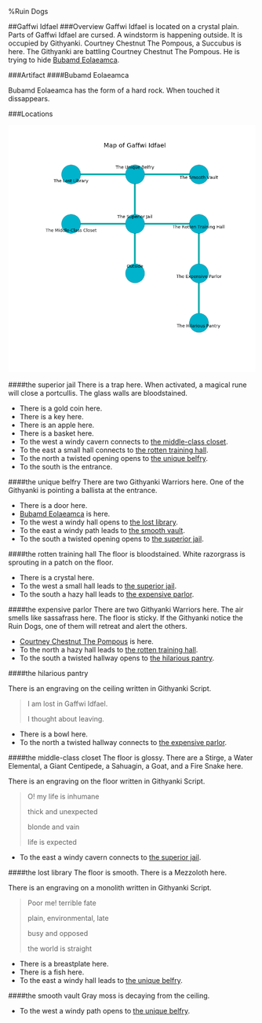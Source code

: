 %Ruin Dogs

##Gaffwi Idfael
###Overview
Gaffwi Idfael is located on a crystal plain. Parts of Gaffwi Idfael are cursed. A windstorm is happening outside. It is occupied by Githyanki. <a name="Courtney-Chestnut-The-Pompous"></a>Courtney Chestnut The Pompous, a Succubus is here. The Githyanki are battling Courtney Chestnut The Pompous. He  is trying to hide [Bubamd Eolaeamca](#Bubamd-Eolaeamca). 



###Artifact
####<a name="Bubamd-Eolaeamca"></a>Bubamd Eolaeamca


Bubamd Eolaeamca has the form of a hard rock. When touched it dissappears. 





###Locations


![](../v2/images/Gaffwi-Idfael.png)

####<a name="the-superior-jail"></a>the superior jail
There is a trap here. When activated, a magical rune will close a portcullis. The glass walls are bloodstained. 



* There is a gold coin here.
* There is a key here.
* There is an apple here.
* There is a basket here.
* To the west a windy cavern connects to [the middle-class closet](#the-middle-class-closet).
* To the east a small hall connects to [the rotten training hall](#the-rotten-training-hall).
* To the north a twisted opening opens to [the unique belfry](#the-unique-belfry).
* To the south is the entrance.


####<a name="the-unique-belfry"></a>the unique belfry
There are two Githyanki Warriors here. One of the Githyanki is pointing a ballista at the entrance. 



* There is a door here.
* [Bubamd Eolaeamca](#Bubamd-Eolaeamca) is here.
* To the west a windy hall opens to [the lost library](#the-lost-library).
* To the east a windy path leads to [the smooth vault](#the-smooth-vault).
* To the south a twisted opening opens to [the superior jail](#the-superior-jail).


####<a name="the-rotten-training-hall"></a>the rotten training hall
The floor is bloodstained. White razorgrass is sprouting in a patch on the floor. 



* There is a crystal here.
* To the west a small hall leads to [the superior jail](#the-superior-jail).
* To the south a hazy hall leads to [the expensive parlor](#the-expensive-parlor).


####<a name="the-expensive-parlor"></a>the expensive parlor
There are two Githyanki Warriors here. The air smells like sassafrass here. The floor is sticky. If the Githyanki notice the Ruin Dogs, one of them will retreat and alert the others. 



* [Courtney Chestnut The Pompous](#Courtney-Chestnut-The-Pompous) is here.
* To the north a hazy hall leads to [the rotten training hall](#the-rotten-training-hall).
* To the south a twisted hallway opens to [the hilarious pantry](#the-hilarious-pantry).


####<a name="the-hilarious-pantry"></a>the hilarious pantry


There is an engraving on the ceiling written in Githyanki Script. 

> I am lost in Gaffwi Idfael.
>
> I thought about leaving.
>


* There is a bowl here.
* To the north a twisted hallway connects to [the expensive parlor](#the-expensive-parlor).


####<a name="the-middle-class-closet"></a>the middle-class closet
The floor is glossy. There are a Stirge, a Water Elemental, a Giant Centipede, a Sahuagin, a Goat, and a Fire Snake here. 

There is an engraving on the floor written in Githyanki Script. 

> O! my life is inhumane
>
> thick and unexpected
>
> blonde and vain
>
> life is expected
>


* To the east a windy cavern connects to [the superior jail](#the-superior-jail).


####<a name="the-lost-library"></a>the lost library
The floor is smooth. There is a Mezzoloth here. 

There is an engraving on a monolith written in Githyanki Script. 

> Poor me! terrible fate
>
> plain, environmental, late
>
> busy and opposed
>
> the world is straight
>


* There is a breastplate here.
* There is a fish here.
* To the east a windy hall leads to [the unique belfry](#the-unique-belfry).


####<a name="the-smooth-vault"></a>the smooth vault
Gray moss is decaying from the ceiling. 



* To the west a windy path opens to [the unique belfry](#the-unique-belfry).


